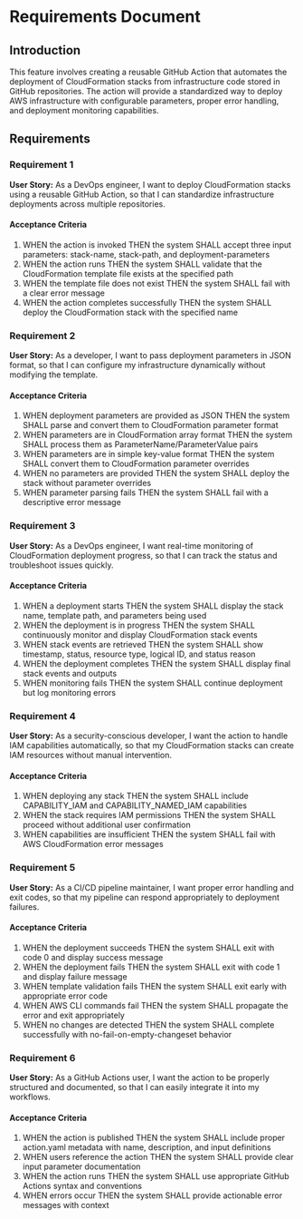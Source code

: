 # Requirements Document

## Introduction

This feature involves creating a reusable GitHub Action that automates the deployment of CloudFormation stacks from infrastructure code stored in GitHub repositories. The action will provide a standardized way to deploy AWS infrastructure with configurable parameters, proper error handling, and deployment monitoring capabilities.

## Requirements

### Requirement 1

**User Story:** As a DevOps engineer, I want to deploy CloudFormation stacks using a reusable GitHub Action, so that I can standardize infrastructure deployments across multiple repositories.

#### Acceptance Criteria

1. WHEN the action is invoked THEN the system SHALL accept three input parameters: stack-name, stack-path, and deployment-parameters
2. WHEN the action runs THEN the system SHALL validate that the CloudFormation template file exists at the specified path
3. WHEN the template file does not exist THEN the system SHALL fail with a clear error message
4. WHEN the action completes successfully THEN the system SHALL deploy the CloudFormation stack with the specified name

### Requirement 2

**User Story:** As a developer, I want to pass deployment parameters in JSON format, so that I can configure my infrastructure dynamically without modifying the template.

#### Acceptance Criteria

1. WHEN deployment parameters are provided as JSON THEN the system SHALL parse and convert them to CloudFormation parameter format
2. WHEN parameters are in CloudFormation array format THEN the system SHALL process them as ParameterName/ParameterValue pairs
3. WHEN parameters are in simple key-value format THEN the system SHALL convert them to CloudFormation parameter overrides
4. WHEN no parameters are provided THEN the system SHALL deploy the stack without parameter overrides
5. WHEN parameter parsing fails THEN the system SHALL fail with a descriptive error message

### Requirement 3

**User Story:** As a DevOps engineer, I want real-time monitoring of CloudFormation deployment progress, so that I can track the status and troubleshoot issues quickly.

#### Acceptance Criteria

1. WHEN a deployment starts THEN the system SHALL display the stack name, template path, and parameters being used
2. WHEN the deployment is in progress THEN the system SHALL continuously monitor and display CloudFormation stack events
3. WHEN stack events are retrieved THEN the system SHALL show timestamp, status, resource type, logical ID, and status reason
4. WHEN the deployment completes THEN the system SHALL display final stack events and outputs
5. WHEN monitoring fails THEN the system SHALL continue deployment but log monitoring errors

### Requirement 4

**User Story:** As a security-conscious developer, I want the action to handle IAM capabilities automatically, so that my CloudFormation stacks can create IAM resources without manual intervention.

#### Acceptance Criteria

1. WHEN deploying any stack THEN the system SHALL include CAPABILITY_IAM and CAPABILITY_NAMED_IAM capabilities
2. WHEN the stack requires IAM permissions THEN the system SHALL proceed without additional user confirmation
3. WHEN capabilities are insufficient THEN the system SHALL fail with AWS CloudFormation error messages

### Requirement 5

**User Story:** As a CI/CD pipeline maintainer, I want proper error handling and exit codes, so that my pipeline can respond appropriately to deployment failures.

#### Acceptance Criteria

1. WHEN the deployment succeeds THEN the system SHALL exit with code 0 and display success message
2. WHEN the deployment fails THEN the system SHALL exit with code 1 and display failure message
3. WHEN template validation fails THEN the system SHALL exit early with appropriate error code
4. WHEN AWS CLI commands fail THEN the system SHALL propagate the error and exit appropriately
5. WHEN no changes are detected THEN the system SHALL complete successfully with no-fail-on-empty-changeset behavior

### Requirement 6

**User Story:** As a GitHub Actions user, I want the action to be properly structured and documented, so that I can easily integrate it into my workflows.

#### Acceptance Criteria

1. WHEN the action is published THEN the system SHALL include proper action.yaml metadata with name, description, and input definitions
2. WHEN users reference the action THEN the system SHALL provide clear input parameter documentation
3. WHEN the action runs THEN the system SHALL use appropriate GitHub Actions syntax and conventions
4. WHEN errors occur THEN the system SHALL provide actionable error messages with context